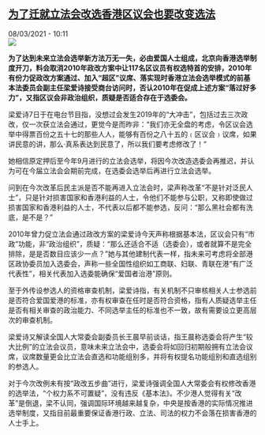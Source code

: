 <!--1615197286000-->
[为了迁就立法会改选香港区议会也要改变选法](http://www.rfi.fr//cn/%E6%B8%AF%E6%BE%B3%E5%8F%B0/20210308-%E4%B8%BA%E4%BA%86%E8%BF%81%E5%B0%B1%E7%AB%8B%E6%B3%95%E4%BC%9A%E6%94%B9%E9%80%89%E9%A6%99%E6%B8%AF%E5%8C%BA%E8%AE%AE%E4%BC%9A%E4%B9%9F%E8%A6%81%E6%94%B9%E5%8F%98%E9%80%89%E6%B3%95)
------

<div>08/03/2021 - 10:11</div><img src="https://s.rfi.fr/media/display/5bed6f96-0ebb-11ea-83d3-005056bf87d6/w:310/p:16x9/2019-11-24t014650z_887267728_rc2dhd94lvz6_rtrmadp_3_hongkong-protests-election.jpg"><p><strong>为了达到未来立法会选举新方法万无一失，必由爱国人士组成，北京向香港选举制度开刀，料会取消2010年政改方案中让117名区议员有权选特首的安排，2010年有份力促政改方案通过、加入“超区”议席、落实现时香港立法会选举模式的前基本法委员会副主任梁爱诗接受商台访问时，否认2010年在促成上述方案“落过好多力”，又指区议会非政治组织，质疑是否适合存在于选委会。</strong></p><div class="t-content__body u-clearfix"><p>梁爱诗7日于在电台节目指，没想过会发生2019年的“大冲击”，包括过去三次政改，仅一次获立法会通过，更觉今是而昨非：“我们亦无全盘的考虑，令区议会选举中得票百份之五十七的那些人人，能够有百份之八十五的﹙区议会﹚议席，如果讲民意的讲，那么·真系表达到民意了，所以我们要考虑修改了！”</p><p>她相信原定押后至今年9月进行的立法会选举，将因今次改造选委会再推迟，并认为可在今届立法会会期前完成，在选委会选举后再进行立法会选举。</p><p>问到在今次改革后民主派是否不能再进入立法会时，梁声称改革“不是针对泛民人士”，只是针对损害国家和香港利益的人士，令他们不能参与公职，又称即使做过损害国家和香港利益的人士，不代表以后都不能参选，反问：“那么黑社会都有洗底，是不是？”</p><p>2010年曾力促立法会通过政改方案的梁爱诗今天声称根据基本法，区议会只有“巿政”功能，非“政治组织”，质疑：“那么还适合不适（选委会），或者就算不是完全排除，是是否数目应该少一点？”她与其他建制代表一样，指未来可考虑将全部港区政协委员加入选委会，声称一些全国性组织如工商联、妇联、青联在港“有广泛代表性”，相关代表加入选委能确保“爱国者治港”原则。</p><p>至于外传设参选人的资格审查机制，梁爱诗指，有关机制不只审核相关人士参选前是否符合爱国爱港的标准，亦有权审查在任时是否符合资格，指有人质疑选举主任是否有相关审查的政治能力、不同选举主任的标准也不一致，故有需要设立更高层次的审查机制。</p><p>梁爱诗又解读全国人大常委会副委员长王晨早前谈话，指王晨称选委会将产生“较大比例”的立法会议员，意味未来立法会中，选委会将如回归初期般拥有立法会议席，议席数量更会比立法会直选和功能组别多，并将有权提名功能组别和直选组别的参选人。</p><p>对于今次改例未有按“政改五步曲”进行，梁爱诗强调全国人大常委会有权修改香港的选举法，“个权力系不可置疑”，没有违反《基本法》。不少港人觉得有关“改革”是倒退，梁不认同，强调国际环境越来越复杂，中央是按香港的实际情况推进选举制度，又指目前最重要保证香港行政、立法、司法的权力不会落在损害香港的人士手上。</p><div class="o-self-promo o-self-promo--nl o-self-promo--hidden" data-selfpromo-newsletter></div><div class="o-self-promo o-self-promo--app o-self-promo--hidden" data-selfpromo-app></div></div>
